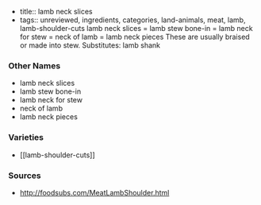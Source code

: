 - title:: lamb neck slices
- tags:: unreviewed, ingredients, categories, land-animals, meat, lamb, lamb-shoulder-cuts
lamb neck slices = lamb stew bone-in = lamb neck for stew = neck of lamb = lamb neck pieces These are usually braised or made into stew. Substitutes: lamb shank

### Other Names

* lamb neck slices
* lamb stew bone-in
* lamb neck for stew
* neck of lamb
* lamb neck pieces

### Varieties

* [[lamb-shoulder-cuts]]

### Sources
* http://foodsubs.com/MeatLambShoulder.html
